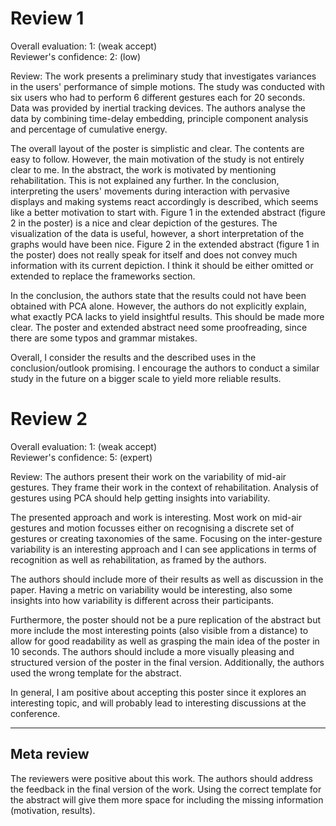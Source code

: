 
# Review 1
Overall evaluation:  1: (weak accept)  
Reviewer's confidence: 2: (low)  

Review:	The work presents a preliminary study that investigates variances in 
the users' performance of simple motions. The study was conducted with six 
users who had to perform 6 different gestures each for 20 seconds. 
Data was provided by inertial tracking devices. The authors analyse the data 
by combining time-delay embedding, principle component analysis and 
percentage of cumulative energy.

The overall layout of the poster is simplistic and clear. The contents 
are easy to follow. However, the main motivation of the study is not 
entirely clear to me. In the abstract, the work is motivated by 
mentioning rehabilitation. This is not explained any further. 
In the conclusion, interpreting the users' movements during interaction 
with pervasive displays and making systems react accordingly is 
described, which seems like a better motivation to start with.
Figure 1 in the extended abstract (figure 2 in the poster) is a 
nice and clear depiction of the gestures. The visualization of the 
data is useful, however, a short interpretation of the graphs would have 
been nice. Figure 2 in the extended abstract (figure 1 in the poster) 
does not really speak for itself and does not convey much information 
with its current depiction. I think it should be either omitted or 
extended to replace the frameworks section.

In the conclusion, the authors state that the results could not have 
been obtained with PCA alone. However, the authors do not explicitly 
explain, what exactly PCA lacks to yield insightful results. 
This should be made more clear. The poster and extended abstract 
need some proofreading, since there are some typos and grammar mistakes.

Overall, I consider the results and the described uses in the 
conclusion/outlook promising. I encourage the authors to conduct a 
similar study in the future on a bigger scale to yield more reliable 
results.


# Review 2
Overall evaluation: 1: (weak accept)  
Reviewer's confidence: 5: (expert)  

Review:	The authors present their work on the variability of mid-air gestures. 
They frame their work in the context of rehabilitation. 
Analysis of gestures using PCA should help getting insights into variability.

The presented approach and work is interesting. Most work on mid-air 
gestures and motion focusses either on recognising a discrete set of 
gestures or creating taxonomies of the same. Focusing on the inter-gesture 
variability is an interesting approach and I can see applications in terms 
of recognition as well as rehabilitation, as framed by the authors.

The authors should include more of their results as well as discussion in 
the paper. Having a metric on variability would be interesting, also some 
insights into how variability is different across their participants.

Furthermore, the poster should not be a pure replication of the abstract 
but more include the most interesting points (also visible from a distance) 
to allow for good readability as well as grasping the main idea of the poster 
in 10 seconds. The authors should include a more visually pleasing and 
structured version of the poster in the final version. Additionally, 
the authors used the wrong template for the abstract.

In general, I am positive about accepting this poster since it explores 
an interesting topic, and will probably lead to interesting discussions 
at the conference.

---------------
Meta review
---------------

The reviewers were positive about this work. The authors should address 
the feedback in the final version of the work. Using the correct template 
for the abstract will give them more space for including the missing 
information (motivation, results).
